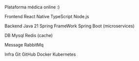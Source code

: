 Plataforma médica online :) 

Frontend
React Native
TypeScript
Node.js

Backend
Java 21
Spring FrameWork
Spring Boot (microservices)

DB
Mysql
Redis (cache)

Message
RabbitMq

Infra
Git
GitHub
Docker
Kubernetes


